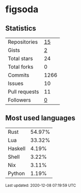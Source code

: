 # figsoda


## Statistics

<table>
    <tr>
        <td>Repositories</td>
        <td><a href="https://github.com/figsoda?tab=repositories">15</a></td>
    </tr>
    <tr>
        <td>Gists</td>
        <td><a href="https://gist.github.com/figsoda">2</a></td>
    </tr>
    <tr>
        <td>Total stars</td>
        <td>24</td>
    </tr>
    <tr>
        <td>Total forks</td>
        <td>0</td>
    </tr>
    <tr>
        <td>Commits</td>
        <td>1266</td>
    </tr>
    <tr>
        <td>Issues</td>
        <td>10</td>
    </tr>
    <tr>
        <td>Pull requests</td>
        <td>11</td>
    </tr>
    <tr>
        <td>Followers</td>
        <td><a href="https://github.com/figsoda?tab=followers">0</a></td>
    </tr>
</table>


## Most used languages

<table>
<tr><td>Rust</td><td>54.97%</td></tr>
<tr><td>Lua</td><td>33.32%</td></tr>
<tr><td>Haskell</td><td>4.19%</td></tr>
<tr><td>Shell</td><td>3.22%</td></tr>
<tr><td>Nix</td><td>3.11%</td></tr>
<tr><td>Python</td><td>1.19%</td></tr>
</table>


<sub>Last updated: 2020-12-08 07:19:59 UTC</sub>
